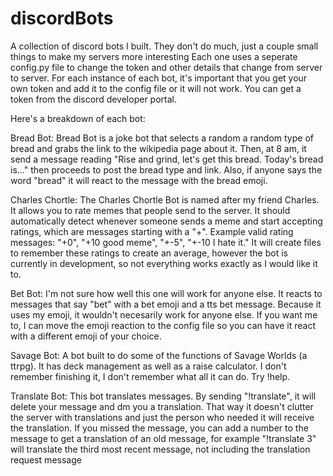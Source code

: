 # discordBots
A collection of discord bots I built. They don't do much, just a couple small things to make my servers more interesting
Each one uses a seperate config.py file to change the token and other details that change from server to server.
For each instance of each bot, it's important that you get your own token and add it to the config file or it will not work.
You can get a token from the discord developer portal.

Here's a breakdown of each bot:

Bread Bot:
Bread Bot is a joke bot that selects a random a random type of bread and grabs the link to the wikipedia page about it.
Then, at 8 am, it send a message reading "Rise and grind, let's get this bread. Today's bread is..." then proceeds to post the bread type and link.
Also, if anyone says the word "bread" it will react to the message with the bread emoji.

Charles Chortle:
The Charles Chortle Bot is named after my friend Charles. It allows you to rate memes that people send to the server.
It should automatically detect whenever someone sends a meme and start accepting ratings, which are messages starting with a "+".
Example valid rating messages: "+0", "+10 good meme", "+-5", "+-10 I hate it."
It will create files to remember these ratings to create an average, however the bot is currently in development, so not everything works
exactly as I would like it to.

Bet Bot:
I'm not sure how well this one will work for anyone else. It reacts to messages that say "bet" with a bet emoji and a tts bet message.
Because it uses my emoji, it wouldn't necesarily work for anyone else. If you want me to, I can move the emoji reaction to the config
file so you can have it react with a different emoji of your choice.

Savage Bot:
A bot built to do some of the functions of Savage Worlds (a ttrpg). It has deck management as well as a raise calculator.
I don't remember finishing it, I don't remember what all it can do. Try !help.

Translate Bot:
This bot translates messages. By sending "!translate", it will delete your message and dm you a translation.
That way it doesn't clutter the server with translations and just the person who needed it will receive the translation. 
If you missed the message, you can add a number to the message to get a translation of an old message, for example
"!translate 3" will translate the third most recent message, not including the translation request message
